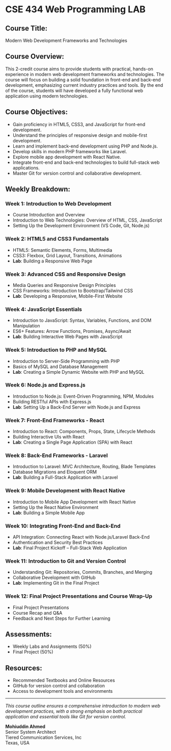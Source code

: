 # CSE 434 Web Programming LAB

## Course Title:
Modern Web Development Frameworks and Technologies

## Course Overview:
This 2-credit course aims to provide students with practical, hands-on experience in modern web development frameworks and technologies. The course will focus on building a solid foundation in front-end and back-end development, emphasizing current industry practices and tools. By the end of the course, students will have developed a fully functional web application using modern technologies.

## Course Objectives:
- Gain proficiency in HTML5, CSS3, and JavaScript for front-end development.
- Understand the principles of responsive design and mobile-first development.
- Learn and implement back-end development using PHP and Node.js.
- Develop skills in modern PHP frameworks like Laravel.
- Explore mobile app development with React Native.
- Integrate front-end and back-end technologies to build full-stack web applications.
- Master Git for version control and collaborative development.

## Weekly Breakdown:

### Week 1: Introduction to Web Development
- Course Introduction and Overview
- Introduction to Web Technologies: Overview of HTML, CSS, JavaScript
- Setting Up the Development Environment (VS Code, Git, Node.js)

### Week 2: HTML5 and CSS3 Fundamentals
- HTML5: Semantic Elements, Forms, Multimedia
- CSS3: Flexbox, Grid Layout, Transitions, Animations
- **Lab**: Building a Responsive Web Page

### Week 3: Advanced CSS and Responsive Design
- Media Queries and Responsive Design Principles
- CSS Frameworks: Introduction to Bootstrap/Tailwind CSS
- **Lab**: Developing a Responsive, Mobile-First Website

### Week 4: JavaScript Essentials
- Introduction to JavaScript: Syntax, Variables, Functions, and DOM Manipulation
- ES6+ Features: Arrow Functions, Promises, Async/Await
- **Lab**: Building Interactive Web Pages with JavaScript

### Week 5: Introduction to PHP and MySQL
- Introduction to Server-Side Programming with PHP
- Basics of MySQL and Database Management
- **Lab**: Creating a Simple Dynamic Website with PHP and MySQL

### Week 6: Node.js and Express.js
- Introduction to Node.js: Event-Driven Programming, NPM, Modules
- Building RESTful APIs with Express.js
- **Lab**: Setting Up a Back-End Server with Node.js and Express

### Week 7: Front-End Frameworks - React
- Introduction to React: Components, Props, State, Lifecycle Methods
- Building Interactive UIs with React
- **Lab**: Creating a Single Page Application (SPA) with React

### Week 8: Back-End Frameworks - Laravel
- Introduction to Laravel: MVC Architecture, Routing, Blade Templates
- Database Migrations and Eloquent ORM
- **Lab**: Building a Full-Stack Application with Laravel

### Week 9: Mobile Development with React Native
- Introduction to Mobile App Development with React Native
- Setting Up the React Native Environment
- **Lab**: Building a Simple Mobile App

### Week 10: Integrating Front-End and Back-End
- API Integration: Connecting React with Node.js/Laravel Back-End
- Authentication and Security Best Practices
- **Lab**: Final Project Kickoff – Full-Stack Web Application

### Week 11: Introduction to Git and Version Control
- Understanding Git: Repositories, Commits, Branches, and Merging
- Collaborative Development with GitHub
- **Lab**: Implementing Git in the Final Project

### Week 12: Final Project Presentations and Course Wrap-Up
- Final Project Presentations
- Course Recap and Q&A
- Feedback and Next Steps for Further Learning

## Assessments:
- Weekly Labs and Assignments (50%)
- Final Project (50%)

## Resources:
- Recommended Textbooks and Online Resources
- GitHub for version control and collaboration
- Access to development tools and environments

---

*This course outline ensures a comprehensive introduction to modern web development practices, with a strong emphasis on both practical application and essential tools like Git for version control.*

**Mohiuddin Ahmed**  
Senior System Architect  
Tiered Communication Services, Inc  
Texas, USA



